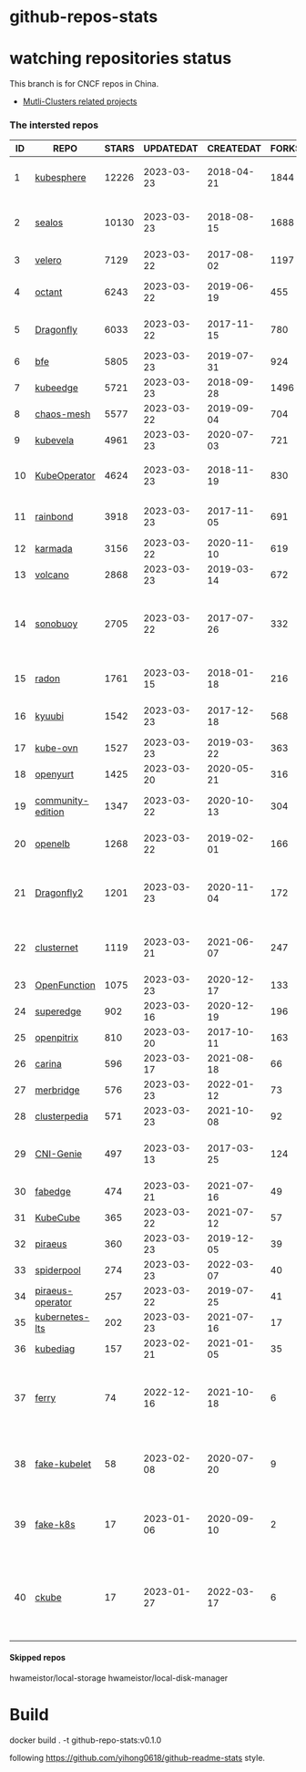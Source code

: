 # github-repos-stats

# watching repositories status

This branch is for CNCF repos in China.
- [Mutli-Clusters related projects](https://github.com/pacoxu/github-repos-stats/tree/multi-clusters)


<!--START_SECTION:github_repos-->
### The intersted repos
| ID |                                   REPO                                   | STARS | UPDATEDAT  | CREATEDAT  | FORKSCOUNT |                                                                                                                     DESCRIPTIONS                                                                                                                     |
|----|--------------------------------------------------------------------------|-------|------------|------------|------------|------------------------------------------------------------------------------------------------------------------------------------------------------------------------------------------------------------------------------------------------------|
|  1 | [kubesphere](https://github.com/kubesphere/kubesphere)                   | 12226 | 2023-03-23 | 2018-04-21 |       1844 | The container platform tailored for Kubernetes multi-cloud, datacenter, and edge management ⎈ 🖥 ☁️                                                                                                                                                   |
|  2 | [sealos](https://github.com/labring/sealos)                              | 10130 | 2023-03-23 | 2018-08-15 |       1688 | Sealos is a Kubernetes distribution, a general-purpose Cloud Operating System designed for managing cloud-native applications. Demo: https://cloud.sealos.io                                                                                         |
|  3 | [velero](https://github.com/vmware-tanzu/velero)                         |  7129 | 2023-03-22 | 2017-08-02 |       1197 | Backup and migrate Kubernetes applications and their persistent volumes                                                                                                                                                                              |
|  4 | [octant](https://github.com/vmware-archive/octant)                       |  6243 | 2023-03-22 | 2019-06-19 |        455 | Highly extensible platform for developers to better understand the complexity of Kubernetes clusters.                                                                                                                                                |
|  5 | [Dragonfly](https://github.com/dragonflyoss/Dragonfly)                   |  6033 | 2023-03-22 | 2017-11-15 |        780 | This repository has be archived and moved to the new repository https://github.com/dragonflyoss/Dragonfly2.                                                                                                                                          |
|  6 | [bfe](https://github.com/bfenetworks/bfe)                                |  5805 | 2023-03-23 | 2019-07-31 |        924 | A modern layer 7 load balancer from baidu                                                                                                                                                                                                            |
|  7 | [kubeedge](https://github.com/kubeedge/kubeedge)                         |  5721 | 2023-03-23 | 2018-09-28 |       1496 | Kubernetes Native Edge Computing Framework (project under CNCF)                                                                                                                                                                                      |
|  8 | [chaos-mesh](https://github.com/chaos-mesh/chaos-mesh)                   |  5577 | 2023-03-22 | 2019-09-04 |        704 | A Chaos Engineering Platform for Kubernetes.                                                                                                                                                                                                         |
|  9 | [kubevela](https://github.com/kubevela/kubevela)                         |  4961 | 2023-03-23 | 2020-07-03 |        721 | The Modern Application Platform.                                                                                                                                                                                                                     |
| 10 | [KubeOperator](https://github.com/KubeOperator/KubeOperator)             |  4624 | 2023-03-23 | 2018-11-19 |        830 | KubeOperator 是一个开源的轻量级 Kubernetes 发行版，专注于帮助企业规划、部署和运营生产级别的 K8s 集群。                                                                                                                                               |
| 11 | [rainbond](https://github.com/goodrain/rainbond)                         |  3918 | 2023-03-23 | 2017-11-05 |        691 | Cloud native multi cloud application management platform that make application management and delivery easier                                                                                                                                        |
| 12 | [karmada](https://github.com/karmada-io/karmada)                         |  3156 | 2023-03-22 | 2020-11-10 |        619 | Open, Multi-Cloud, Multi-Cluster Kubernetes Orchestration                                                                                                                                                                                            |
| 13 | [volcano](https://github.com/volcano-sh/volcano)                         |  2868 | 2023-03-23 | 2019-03-14 |        672 | A Cloud Native Batch System (Project under CNCF)                                                                                                                                                                                                     |
| 14 | [sonobuoy](https://github.com/vmware-tanzu/sonobuoy)                     |  2705 | 2023-03-22 | 2017-07-26 |        332 | Sonobuoy is a diagnostic tool that makes it easier to understand the state of a Kubernetes cluster by running a set of Kubernetes conformance tests and other plugins in an accessible and non-destructive manner.                                   |
| 15 | [radon](https://github.com/radondb/radon)                                |  1761 | 2023-03-15 | 2018-01-18 |        216 | RadonDB is an open source, cloud-native MySQL database for building global, scalable cloud services                                                                                                                                                  |
| 16 | [kyuubi](https://github.com/apache/kyuubi)                               |  1542 | 2023-03-23 | 2017-12-18 |        568 | Apache Kyuubi is a distributed and multi-tenant gateway to provide serverless SQL on data warehouses and lakehouses.                                                                                                                                 |
| 17 | [kube-ovn](https://github.com/kubeovn/kube-ovn)                          |  1527 | 2023-03-23 | 2019-03-22 |        363 | A Bridge between SDN and Cloud Native (Project under CNCF)                                                                                                                                                                                           |
| 18 | [openyurt](https://github.com/openyurtio/openyurt)                       |  1425 | 2023-03-20 | 2020-05-21 |        316 | OpenYurt - Extending your native Kubernetes to edge(project under CNCF)                                                                                                                                                                              |
| 19 | [community-edition](https://github.com/vmware-tanzu/community-edition)   |  1347 | 2023-03-22 | 2020-10-13 |        304 | VMware Tanzu Community Edition is no longer an actively maintained project. Code is available for historical purposes only.                                                                                                                          |
| 20 | [openelb](https://github.com/openelb/openelb)                            |  1268 | 2023-03-22 | 2019-02-01 |        166 | Load Balancer Implementation for Kubernetes in Bare-Metal, Edge, and Virtualization                                                                                                                                                                  |
| 21 | [Dragonfly2](https://github.com/dragonflyoss/Dragonfly2)                 |  1201 | 2023-03-23 | 2020-11-04 |        172 | Dragonfly is an open source P2P-based file distribution and image acceleration system. It is hosted by the Cloud Native Computing Foundation (CNCF) as an Incubating Level Project.                                                                  |
| 22 | [clusternet](https://github.com/clusternet/clusternet)                   |  1119 | 2023-03-21 | 2021-06-07 |        247 | [CNCF Sandbox Project] Managing your Kubernetes clusters (including public, private, edge, etc.) as easily as visiting the Internet ⎈                                                                                                                |
| 23 | [OpenFunction](https://github.com/OpenFunction/OpenFunction)             |  1075 | 2023-03-23 | 2020-12-17 |        133 | Cloud Native Function-as-a-Service Platform (CNCF Sandbox Project)                                                                                                                                                                                   |
| 24 | [superedge](https://github.com/superedge/superedge)                      |   902 | 2023-03-16 | 2020-12-19 |        196 | An edge-native container management system for edge computing                                                                                                                                                                                        |
| 25 | [openpitrix](https://github.com/openpitrix/openpitrix)                   |   810 | 2023-03-20 | 2017-10-11 |        163 | Application Management Platform on Multi-Cloud Environment                                                                                                                                                                                           |
| 26 | [carina](https://github.com/carina-io/carina)                            |   596 | 2023-03-17 | 2021-08-18 |         66 | Carina: an high performance and ops-free local storage for kubernetes                                                                                                                                                                                |
| 27 | [merbridge](https://github.com/merbridge/merbridge)                      |   576 | 2023-03-23 | 2022-01-12 |         73 | Use eBPF to speed up your Service Mesh like crossing an Einstein-Rosen Bridge.                                                                                                                                                                       |
| 28 | [clusterpedia](https://github.com/clusterpedia-io/clusterpedia)          |   571 | 2023-03-23 | 2021-10-08 |         92 | The Encyclopedia of Kubernetes clusters                                                                                                                                                                                                              |
| 29 | [CNI-Genie](https://github.com/cni-genie/CNI-Genie)                      |   497 | 2023-03-13 | 2017-03-25 |        124 | CNI-Genie for choosing pod network of your choice during deployment time. Supported pod networks - Calico, Flannel, Romana, Weave                                                                                                                    |
| 30 | [fabedge](https://github.com/FabEdge/fabedge)                            |   474 | 2023-03-21 | 2021-07-16 |         49 | Secure Edge Networking Solution Based On Kubernetes                                                                                                                                                                                                  |
| 31 | [KubeCube](https://github.com/kubecube-io/KubeCube)                      |   365 | 2023-03-22 | 2021-07-12 |         57 | KubeCube is an open source enterprise-level container platform                                                                                                                                                                                       |
| 32 | [piraeus](https://github.com/piraeusdatastore/piraeus)                   |   360 | 2023-03-23 | 2019-12-05 |         39 | High Available Datastore for Kubernetes                                                                                                                                                                                                              |
| 33 | [spiderpool](https://github.com/spidernet-io/spiderpool)                 |   274 | 2023-03-23 | 2022-03-07 |         40 | kubernetes ipam                                                                                                                                                                                                                                      |
| 34 | [piraeus-operator](https://github.com/piraeusdatastore/piraeus-operator) |   257 | 2023-03-22 | 2019-07-25 |         41 | The Piraeus Operator manages LINSTOR clusters in Kubernetes.                                                                                                                                                                                         |
| 35 | [kubernetes-lts](https://github.com/klts-io/kubernetes-lts)              |   202 | 2023-03-23 | 2021-07-16 |         17 | Kubernetes LTS(long term support)                                                                                                                                                                                                                    |
| 36 | [kubediag](https://github.com/kubediag/kubediag)                         |   157 | 2023-02-21 | 2021-01-05 |         35 | Problem diagnosis and operation orchestration for Kubernetes                                                                                                                                                                                         |
| 37 | [ferry](https://github.com/ferryproxy/ferry)                             |    74 | 2022-12-16 | 2021-10-18 |          6 | Ferry is a Kubernetes multi-cluster communication component that eliminates communication differences between clusters as if they were in a single cluster, regardless of the network environment those clusters are in.                             |
| 38 | [fake-kubelet](https://github.com/wzshiming/fake-kubelet)                |    58 | 2023-02-08 | 2020-07-20 |          9 | [Moved to https://github.com/kubernetes-sigs/kwok] This is a fake kubelet. that can simulate any number of nodes and maintain pods on those nodes. It is useful for test control plane.                                                              |
| 39 | [fake-k8s](https://github.com/wzshiming/fake-k8s)                        |    17 | 2023-01-06 | 2020-09-10 |          2 | [Moved to https://github.com/kubernetes-sigs/kwok] fake-k8s is a tool for running Fake Kubernetes clusters, It can be used as an alternative to Kind in some scenarios where you don’t need to actually run the Pod                                  |
| 40 | [ckube](https://github.com/DaoCloud/ckube)                               |    17 | 2023-01-27 | 2022-03-17 |          6 | Kubernetes APIServer 高性能代理组件，代理 APIServer 的 List 请求，其它类型的请求会直接反向代理到原生 APIServer。 CKube 还额外支持了分页、搜索和索引等功能。 并且，CKube 100% 兼容原生 kubectl 和 kube client sdk，只需要简单的配置即可实现全局替换。 |



#### Skipped repos
hwameistor/local-storage
hwameistor/local-disk-manager<!--END_SECTION:github_repos-->

# Build

docker build . -t github-repo-stats:v0.1.0

following https://github.com/yihong0618/github-readme-stats style.
